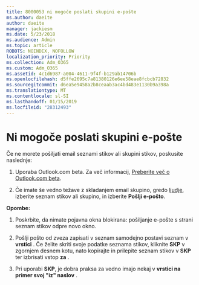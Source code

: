 ```yaml
---
title: 8000053 ni mogoče poslati skupini e-pošte
ms.author: daeite
author: daeite
manager: jackiesm
ms.date: 5/23/2018
ms.audience: Admin
ms.topic: article
ROBOTS: NOINDEX, NOFOLLOW
localization_priority: Priority
ms.collection: Adm_O365
ms.custom: Adm_O365
ms.assetid: 4c1d6987-a004-4611-9f4f-b129ab14706b
ms.openlocfilehash: d5ffe2695c7a81380126e6ee58eae8fcbcb72832
ms.sourcegitcommit: d6ea5e9458a2b8ceaab3ac4bd483e1130b9a398a
ms.translationtype: MT
ms.contentlocale: sl-SI
ms.lasthandoff: 01/15/2019
ms.locfileid: "28312493"
---
```

# <a name="unable-to-send-group-emails"></a>Ni mogoče poslati skupini e-pošte

Če ne morete pošiljati email seznami stikov ali skupini stikov, poskusite naslednje:
  
1. Uporaba Outlook.com beta. Za več informacij, [Preberite več o Outlook.com beta](https://support.office.com/article/e2261c7f-d413-4084-8f22-21282f42d8cf).
    
2. Če imate še vedno težave z skladanjem email skupino, gredo [ljudje](https://outlook.live.com/people/), izberite seznam stikov ali skupino, in izberite **Pošlji e-pošto**.
    
 **Opombe:**
  
1. Poskrbite, da nimate pojavna okna blokirana: pošiljanje e-pošte s strani seznam stikov odpre novo okno.
    
2. Pošlji pošto od zveza zapisati v seznam samodejno postavi seznam v **vrstici** . Če želite skriti svoje podatke seznama stikov, kliknite **SKP** v zgornjem desnem kotu, nato kopirajte in prilepite seznam stikov v **SKP** ter izbrisati vstop **za** . 
    
3. Pri uporabi **SKP**, je dobra praksa za vedno imajo nekaj v **vrstici na primer svoj "iz" naslov** . 
    

